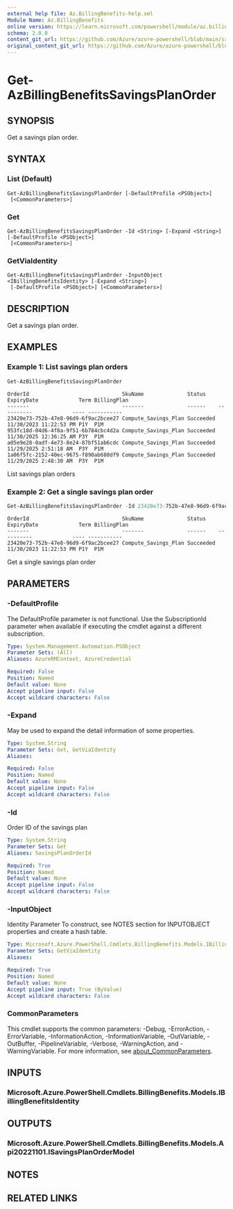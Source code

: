 ```yaml
---
external help file: Az.BillingBenefits-help.xml
Module Name: Az.BillingBenefits
online version: https://learn.microsoft.com/powershell/module/az.billingbenefits/get-azbillingbenefitssavingsplanorder
schema: 2.0.0
content_git_url: https://github.com/Azure/azure-powershell/blob/main/src/BillingBenefits/BillingBenefits/help/Get-AzBillingBenefitsSavingsPlanOrder.md
original_content_git_url: https://github.com/Azure/azure-powershell/blob/main/src/BillingBenefits/BillingBenefits/help/Get-AzBillingBenefitsSavingsPlanOrder.md
---
```


# Get-AzBillingBenefitsSavingsPlanOrder

## SYNOPSIS
Get a savings plan order.

## SYNTAX

### List (Default)
```
Get-AzBillingBenefitsSavingsPlanOrder [-DefaultProfile <PSObject>]
 [<CommonParameters>]
```

### Get
```
Get-AzBillingBenefitsSavingsPlanOrder -Id <String> [-Expand <String>] [-DefaultProfile <PSObject>]
 [<CommonParameters>]
```

### GetViaIdentity
```
Get-AzBillingBenefitsSavingsPlanOrder -InputObject <IBillingBenefitsIdentity> [-Expand <String>]
 [-DefaultProfile <PSObject>] [<CommonParameters>]
```

## DESCRIPTION
Get a savings plan order.

## EXAMPLES

### Example 1: List savings plan orders
```powershell
Get-AzBillingBenefitsSavingsPlanOrder
```

```output
OrderId                              SkuName              Status    ExpiryDate             Term BillingPlan
-------                              -------              ------    ----------             ---- -----------
23420e73-752b-47e8-96d9-6f9ac2bcee27 Compute_Savings_Plan Succeeded 11/30/2023 11:22:53 PM P1Y  P1M        
953fc18d-04d6-4f8a-9f51-6b784cbc4d2a Compute_Savings_Plan Succeeded 11/30/2025 12:36:25 AM P3Y  P1M        
a05e9e28-0adf-4e73-8e24-87bf51ab6cdc Compute_Savings_Plan Succeeded 11/29/2025 2:51:18 AM  P3Y  P1M        
1a06f5fc-2152-40ec-9675-f890ab680df9 Compute_Savings_Plan Succeeded 11/29/2025 2:48:30 AM  P3Y  P1M
```

List savings plan orders

### Example 2: Get a single savings plan order
```powershell
Get-AzBillingBenefitsSavingsPlanOrder -Id 23420e73-752b-47e8-96d9-6f9ac2bcee27
```

```output
OrderId                              SkuName              Status    ExpiryDate             Term BillingPlan
-------                              -------              ------    ----------             ---- -----------
23420e73-752b-47e8-96d9-6f9ac2bcee27 Compute_Savings_Plan Succeeded 11/30/2023 11:22:53 PM P1Y  P1M
```

Get a single savings plan order

## PARAMETERS

### -DefaultProfile
The DefaultProfile parameter is not functional.
Use the SubscriptionId parameter when available if executing the cmdlet against a different subscription.

```yaml
Type: System.Management.Automation.PSObject
Parameter Sets: (All)
Aliases: AzureRMContext, AzureCredential

Required: False
Position: Named
Default value: None
Accept pipeline input: False
Accept wildcard characters: False
```

### -Expand
May be used to expand the detail information of some properties.

```yaml
Type: System.String
Parameter Sets: Get, GetViaIdentity
Aliases:

Required: False
Position: Named
Default value: None
Accept pipeline input: False
Accept wildcard characters: False
```

### -Id
Order ID of the savings plan

```yaml
Type: System.String
Parameter Sets: Get
Aliases: SavingsPlanOrderId

Required: True
Position: Named
Default value: None
Accept pipeline input: False
Accept wildcard characters: False
```

### -InputObject
Identity Parameter
To construct, see NOTES section for INPUTOBJECT properties and create a hash table.

```yaml
Type: Microsoft.Azure.PowerShell.Cmdlets.BillingBenefits.Models.IBillingBenefitsIdentity
Parameter Sets: GetViaIdentity
Aliases:

Required: True
Position: Named
Default value: None
Accept pipeline input: True (ByValue)
Accept wildcard characters: False
```

### CommonParameters
This cmdlet supports the common parameters: -Debug, -ErrorAction, -ErrorVariable, -InformationAction, -InformationVariable, -OutVariable, -OutBuffer, -PipelineVariable, -Verbose, -WarningAction, and -WarningVariable. For more information, see [about_CommonParameters](http://go.microsoft.com/fwlink/?LinkID=113216).

## INPUTS

### Microsoft.Azure.PowerShell.Cmdlets.BillingBenefits.Models.IBillingBenefitsIdentity

## OUTPUTS

### Microsoft.Azure.PowerShell.Cmdlets.BillingBenefits.Models.Api20221101.ISavingsPlanOrderModel

## NOTES

## RELATED LINKS
